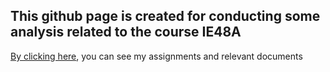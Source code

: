 ## This github page is created for conducting some analysis related to the course IE48A
[By clicking here](https://pjournal.github.io/boun01-canaytore/), you can see my assignments and relevant documents

